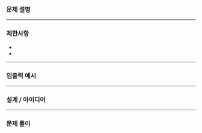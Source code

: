 >

### 문제 설명

---

### 제한사항
-
- 
---

### 입출력 예시


---

### 설계 / 아이디어

---

### 문제 풀이

```java

```
